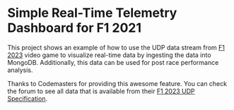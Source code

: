# Simple Real-Time Telemetry Dashboard for F1 2021
This project shows an example of how to use the UDP data stream from [F1 2023][1] video game to visualize real-time data by ingesting the data into MongoDB. Additionally, this data can be used for post race performance analysis.

Thanks to Codemasters for providing this awesome feature. You can check the forum to see all data that is available from their [F1 2023 UDP Specification][2].


[1]: https://www.ea.com/de-de/games/f1/f1-23
[2]: https://answers.ea.com/t5/General-Discussion/F1-23-UDP-Specification/m-p/12633159